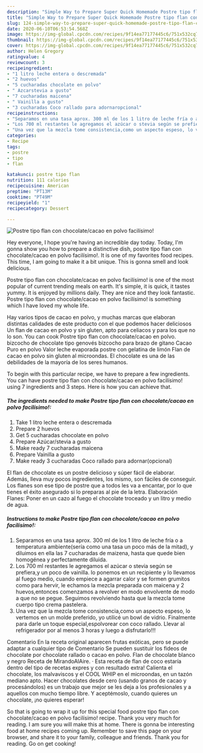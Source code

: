 ```yaml
---
description: "Simple Way to Prepare Super Quick Homemade Postre tipo flan con chocolate/cacao en polvo facilísimo!"
title: "Simple Way to Prepare Super Quick Homemade Postre tipo flan con chocolate/cacao en polvo facilísimo!"
slug: 124-simple-way-to-prepare-super-quick-homemade-postre-tipo-flan-con-chocolate-cacao-en-polvo-facilisimo
date: 2020-06-10T06:53:54.568Z
image: https://img-global.cpcdn.com/recipes/9f14ea77177445c6/751x532cq70/postre-tipo-flan-con-chocolatecacao-en-polvo-facilisimo-recipe-main-photo.jpg
thumbnail: https://img-global.cpcdn.com/recipes/9f14ea77177445c6/751x532cq70/postre-tipo-flan-con-chocolatecacao-en-polvo-facilisimo-recipe-main-photo.jpg
cover: https://img-global.cpcdn.com/recipes/9f14ea77177445c6/751x532cq70/postre-tipo-flan-con-chocolatecacao-en-polvo-facilisimo-recipe-main-photo.jpg
author: Helen Gregory
ratingvalue: 4
reviewcount: 3
recipeingredient:
- "1 litro leche entera o descremada"
- "2 huevos"
- "5 cucharadas chocolate en polvo"
- " Azcarstevia a gusto"
- "7 cucharadas maicena"
- " Vainilla a gusto"
- "3 cucharadas Coco rallado para adornaropcional"
recipeinstructions:
- "Separamos en una tasa aprox. 300 ml de los 1 litro de leche fría o a temperatura ambiente(sería como una tasa un poco más de la mitad), y diluimos en ella las 7 cucharadas de maizena, hasta que quede bien homogénea y perfectamente diluida."
- "Los 700 ml restantes le agregamos el azúcar o stevia según se prefiera,y un poco de vainilla. lo ponemos en un recipiente y lo llevamos al fuego medio, cuando empiece a agarrar calor y se formen grumitos como para hervir, le echamos la mezcla preparada con maicena y 2 huevos,entonces comenzamos a revolver en modo envolvente de modo a que no se pegue. Seguimos revolviendo hasta que la mezcla tome cuerpo tipo crema pastelera."
- "Una vez que la mezcla tome consistencia,como un aspecto espeso, lo vertemos en un molde preferido, yo utilicé un bowl de vidrio. Finalmente para darle un toque especial,espolvorear con coco rallado. Llevar al refrigerador por al menos 3 horas y luego a disfrutarlo!!!"
categories:
- Recipe
tags:
- postre
- tipo
- flan

katakunci: postre tipo flan 
nutrition: 111 calories
recipecuisine: American
preptime: "PT13M"
cooktime: "PT49M"
recipeyield: "1"
recipecategory: Dessert

---
```



![Postre tipo flan con chocolate/cacao en polvo facilísimo!](https://img-global.cpcdn.com/recipes/9f14ea77177445c6/751x532cq70/postre-tipo-flan-con-chocolatecacao-en-polvo-facilisimo-recipe-main-photo.jpg)

Hey everyone, I hope you're having an incredible day today. Today, I'm gonna show you how to prepare a distinctive dish, postre tipo flan con chocolate/cacao en polvo facilísimo!. It is one of my favorites food recipes. This time, I am going to make it a bit unique. This is gonna smell and look delicious.

Postre tipo flan con chocolate/cacao en polvo facilísimo! is one of the most popular of current trending meals on earth. It's simple, it is quick, it tastes yummy. It is enjoyed by millions daily. They are nice and they look fantastic. Postre tipo flan con chocolate/cacao en polvo facilísimo! is something which I have loved my whole life.

Hay varios tipos de cacao en polvo, y muchas marcas que elaboran distintas calidades de este producto con el que podemos hacer deliciosos Un flan de cacao en polvo y sin gluten, apto para celiacos y para los que no lo son. You can cook Postre tipo flan con chocolate/cacao en polvo. bizcocho de chocolate tipo genovés bizcocho para brazo de gitano Cacao Puro en polvo Valor leche evaporada postre con gelatina de limón Flan de cacao en polvo sin gluten al microondas. El chocolate es una de las debilidades de la mayoría de los seres humanos.


To begin with this particular recipe, we have to prepare a few ingredients. You can have postre tipo flan con chocolate/cacao en polvo facilísimo! using 7 ingredients and 3 steps. Here is how you can achieve that.

<!--inarticleads1-->

##### The ingredients needed to make Postre tipo flan con chocolate/cacao en polvo facilísimo!:

1. Take 1 litro leche entera o descremada
1. Prepare 2 huevos
1. Get 5 cucharadas chocolate en polvo
1. Prepare  Azúcar/stevia a gusto
1. Make ready 7 cucharadas maicena
1. Prepare  Vainilla a gusto
1. Make ready 3 cucharadas Coco rallado para adornar(opcional)


El flan de chocolate es un postre delicioso y súper fácil de elaborar. Además, lleva muy pocos ingredientes, los mismo, son fáciles de conseguir. Los flanes son ese tipo de postre que a todos les va a encantar, por lo que tienes el éxito asegurado si lo preparas al pie de la letra. Elaboración Flanes: Poner en un cazo al fuego el chocolate troceado y un litro y medio de agua. 

<!--inarticleads2-->

##### Instructions to make Postre tipo flan con chocolate/cacao en polvo facilísimo!:

1. Separamos en una tasa aprox. 300 ml de los 1 litro de leche fría o a temperatura ambiente(sería como una tasa un poco más de la mitad), y diluimos en ella las 7 cucharadas de maizena, hasta que quede bien homogénea y perfectamente diluida.
1. Los 700 ml restantes le agregamos el azúcar o stevia según se prefiera,y un poco de vainilla. lo ponemos en un recipiente y lo llevamos al fuego medio, cuando empiece a agarrar calor y se formen grumitos como para hervir, le echamos la mezcla preparada con maicena y 2 huevos,entonces comenzamos a revolver en modo envolvente de modo a que no se pegue. Seguimos revolviendo hasta que la mezcla tome cuerpo tipo crema pastelera.
1. Una vez que la mezcla tome consistencia,como un aspecto espeso, lo vertemos en un molde preferido, yo utilicé un bowl de vidrio. Finalmente para darle un toque especial,espolvorear con coco rallado. Llevar al refrigerador por al menos 3 horas y luego a disfrutarlo!!!


Comentario En la receta original aparecen frutas exóticas, pero se puede adaptar a cualquier tipo de Comentario Se pueden sustituir los fideos de chocolate por chocolate rallado o cacao en polvo. Flan de chocolate blanco y negro Receta de MirandoAlAire. · Esta receta de flan de coco estaría dentro del tipo de recetas expres y con resultado extra! Calienta el chocolate, los malvaviscos y el COOL WHIP en el microondas, en un tazón mediano apto. Hacer chocolates desde cero (usando granos de cacao y procesándolos) es un trabajo que mejor se les deja a los profesionales y a aquellos con mucho tiempo libre. Y aceptémoslo, cuando quieres un chocolate, ¡no quieres esperar! 

So that is going to wrap it up for this special food postre tipo flan con chocolate/cacao en polvo facilísimo! recipe. Thank you very much for reading. I am sure you will make this at home. There is gonna be interesting food at home recipes coming up. Remember to save this page on your browser, and share it to your family, colleague and friends. Thank you for reading. Go on get cooking!
